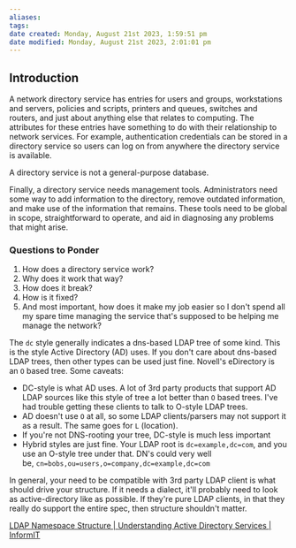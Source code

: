 ```yaml
---
aliases: 
tags: 
date created: Monday, August 21st 2023, 1:59:51 pm
date modified: Monday, August 21st 2023, 2:01:01 pm
---
```


## Introduction

A network directory service has entries for users and groups, workstations and servers, policies and scripts, printers and queues, switches and routers, and just about anything else that relates to computing. The attributes for these entries have something to do with their relationship to network services. For example, authentication credentials can be stored in a directory service so users can log on from anywhere the directory service is available.

A directory service is not a general-purpose database.

Finally, a directory service needs management tools. Administrators need some way to add information to the directory, remove outdated information, and make use of the information that remains. These tools need to be global in scope, straightforward to operate, and aid in diagnosing any problems that might arise.

### Questions to Ponder

1. How does a directory service work? 
2. Why does it work that way? 
3. How does it break? 
4. How is it fixed? 
5. And most important, how does it make my job easier so I don't spend all my spare time managing the service that's supposed to be helping me manage the network?



The `dc` style generally indicates a dns-based LDAP tree of some kind. This is the style Active Directory (AD) uses. If you don't care about dns-based LDAP trees, then other types can be used just fine. Novell's eDirectory is an `O` based tree. Some caveats:

- DC-style is what AD uses. A lot of 3rd party products that support AD LDAP sources like this style of tree a lot better than `O` based trees. I've had trouble getting these clients to talk to O-style LDAP trees.
- AD doesn't use `O` at all, so some LDAP clients/parsers may not support it as a result. The same goes for `L` (location).
- If you're not DNS-rooting your tree, DC-style is much less important
- Hybrid styles are just fine. Your LDAP root is `dc=example,dc=com`, and you use an O-style tree under that. DN's could very well be, `cn=bobs,ou=users,o=company,dc=example,dc=com`

In general, your need to be compatible with 3rd party LDAP client is what should drive your structure. If it needs a dialect, it'll probably need to look as active-directory like as possible. If they're pure LDAP clients, in that they really do support the entire spec, then structure shouldn't matter.
 
[LDAP Namespace Structure | Understanding Active Directory Services | InformIT](https://www.informit.com/articles/article.aspx?p=101405&seqNum=7)
